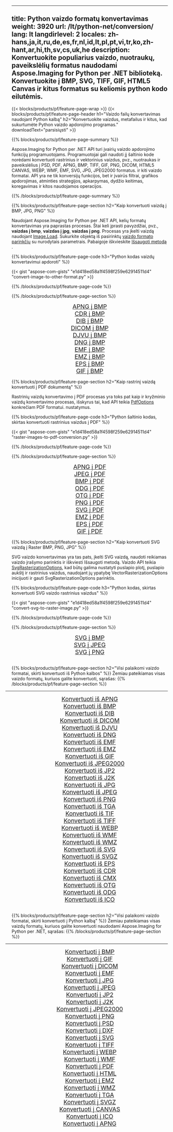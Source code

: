 ﻿
---
title: Python vaizdo formatų konvertavimas 
weight: 3920
url: /lt/python-net/conversion/ 
lang: lt
langdirlevel: 2
locales: zh-hans,ja,it,ru,de,es,fr,nl,id,lt,pl,pt,vi,tr,ko,zh-hant,ar,hi,th,sv,cs,uk,he
description: Konvertuokite populiarius vaizdo, nuotraukų, paveikslėlių formatus naudodami Aspose.Imaging for Python per .NET biblioteką. Konvertuokite į BMP, SVG, TIFF, GIF, HTML5 Canvas ir kitus formatus su keliomis python kodo eilutėmis.
---

{{< blocks/products/pf/feature-page-wrap >}}
{{< blocks/products/pf/feature-page-header h1="Vaizdo failų konvertavimas naudojant Python kalbą" h2="Konvertuokite vaizdus, ​​metafailus ir kitus, kad sukurtumėte Python vaizdo apdorojimo programas." downloadText="parsisiųsti" >}}

{{% blocks/products/pf/feature-page-summary %}}

Aspose.Imaging for Python per .NET API turi įvairių vaizdo apdorojimo funkcijų programuotojams. Programuotojai gali naudoti jį šaltinio kode norėdami konvertuoti rastrinius ir vektorinius vaizdus, ​​pvz., nuotraukas ir paveikslėlius į PSD, PDF, APNG, BMP, TIFF, GIF, PNG, DICOM, HTML5 CANVAS, WEBP, WMF, EMF, SVG, JPG, JPEG2000 formatus. ir kiti vaizdo formatai. API yra ne tik konversijų funkcijos, bet ir įvairūs filtrai, grafikos apdorojimas, atminties strategijos, apkarpymas, dydžio keitimas, koregavimas ir kitos naudojamos operacijos.

{{% /blocks/products/pf/feature-page-summary  %}}

{{% blocks/products/pf/feature-page-section  h2="Kaip konvertuoti vaizdą į BMP, JPG, PNG" %}}

Naudojant Aspose.Imaging for Python per .NET API, kelių formatų konvertavimas yra paprastas procesas. Štai keli įprasti pavyzdžiai, pvz., **vaizdas į bmp**, **vaizdas į jpg**, **vaizdas į png**. Procesas yra įkelti vaizdą naudojant [Image.Load](https://apireference.aspose.com/imaging/net/aspose.imaging/image/methods/load). Sukurkite objektą iš pasirinktų [vaizdo formato parinkčių](https://apireference.aspose.com/imaging/net/aspose.imaging.imageoptions) su nurodytais parametrais. Pabaigoje iškvieskite [Išsaugoti metodą](https://apireference.aspose.com/imaging/net/aspose.imaging.image/save/methods/4) .

{{% blocks/products/pf/feature-page-code h3="Python kodas vaizdų konvertavimui apdoroti" %}}

{{< gist "aspose-com-gists" "e1d418ed58a1f4598f259e62914511d4" "convert-image-to-other-format.py" >}}

{{% /blocks/products/pf/feature-page-code  %}}

{{% /blocks/products/pf/feature-page-section %}}

<div class="container-fluid productfamilypage bg-gray">
    <div class="convertypes bg-gray agp-content section">
        <div class="container">
		<div class="row other-converters" style="gap: 10px;font-size: 19px;text-align:center;">
		   <div class="col-md-2 other-converter remove-lp remove-rp">
		      <a href="/imaging/lt/python-net/conversion/apng-to-bmp/" style="padding:15px;">APNG į BMP</a>
		   </div>
		   <div class="col-md-2 other-converter remove-lp remove-rp">
		      <a href="/imaging/lt/python-net/conversion/cdr-to-bmp/" style="padding:15px;">CDR į BMP</a>
		   </div>
		   <div class="col-md-2 other-converter remove-lp remove-rp">
		      <a href="/imaging/lt/python-net/conversion/dib-to-bmp/" style="padding:15px;">DIB į BMP</a>
		   </div>
		   <div class="col-md-2 other-converter remove-lp remove-rp">
		      <a href="/imaging/lt/python-net/conversion/dicom-to-bmp/" style="padding:15px;">DICOM į BMP</a>
		   </div>
 		   <div class="col-md-2 other-converter remove-lp remove-rp">
		      <a href="/imaging/lt/python-net/conversion/djvu-to-bmp/" style="padding:15px;">DJVU į BMP</a>
		   </div>
		   <div class="col-md-2 other-converter remove-lp remove-rp">
		      <a href="/imaging/lt/python-net/conversion/dng-to-bmp/" style="padding:15px;">DNG į BMP</a>
		   </div>
		   <div class="col-md-2 other-converter remove-lp remove-rp">
		      <a href="/imaging/lt/python-net/conversion/emf-to-bmp/" style="padding:15px;">EMF į BMP</a>
		   </div>
		   <div class="col-md-2 other-converter remove-lp remove-rp">
		      <a href="/imaging/lt/python-net/conversion/emz-to-bmp/" style="padding:15px;">EMZ į BMP</a>
		   </div>
		   <div class="col-md-2 other-converter remove-lp remove-rp">
		      <a href="/imaging/lt/python-net/conversion/eps-to-bmp/" style="padding:15px;">EPS į BMP</a>
		   </div>
		   <div class="col-md-2 other-converter remove-lp remove-rp">
		      <a href="/imaging/lt/python-net/conversion/gif-to-bmp/" style="padding:15px;">GIF į BMP</a>
		   </div>
		</div>
	</div>
    </div>
</div>

{{% blocks/products/pf/feature-page-section  h2="Kaip rastrinį vaizdą konvertuoti į PDF dokumentą" %}}

Rastrinių vaizdų konvertavimo į PDF procesas yra toks pat kaip ir kryžminio vaizdų konvertavimo procesas, išskyrus tai, kad API teikia [PdfOptions](https://apireference.aspose.com/imaging/net/aspose.imaging.imageoptions/pdfoptions) konkrečiam PDF formatui. nustatymus.

{{% blocks/products/pf/feature-page-code h3="Python šaltinio kodas, skirtas konvertuoti rastrinius vaizdus į PDF" %}}

{{< gist "aspose-com-gists" "e1d418ed58a1f4598f259e62914511d4" "raster-images-to-pdf-conversion.py" >}}

{{% /blocks/products/pf/feature-page-code  %}}

{{% /blocks/products/pf/feature-page-section %}}

<div class="container-fluid productfamilypage bg-gray">
    <div class="convertypes bg-gray agp-content section">
        <div class="container">
		<div class="row other-converters" style="gap: 10px;font-size: 19px;text-align:center;">
		   <div class="col-md-2 other-converter remove-lp remove-rp">
		      <a href="/imaging/lt/python-net/conversion/apng-to-PDF/" style="padding:15px;">APNG į PDF</a>
		   </div>
		   <div class="col-md-2 other-converter remove-lp remove-rp">
		      <a href="/imaging/lt/python-net/conversion/jpeg-to-PDF/" style="padding:15px;">JPEG į PDF</a>
		   </div>
		   <div class="col-md-2 other-converter remove-lp remove-rp">
		      <a href="/imaging/lt/python-net/conversion/bmp-to-PDF/" style="padding:15px;">BMP į PDF</a>
		   </div>
		   <div class="col-md-2 other-converter remove-lp remove-rp">
		      <a href="/imaging/lt/python-net/conversion/odg-to-PDF/" style="padding:15px;">ODG į PDF</a>
		   </div>
 		   <div class="col-md-2 other-converter remove-lp remove-rp">
		      <a href="/imaging/lt/python-net/conversion/otg-to-PDF/" style="padding:15px;">OTG į PDF</a>
		   </div>
		   <div class="col-md-2 other-converter remove-lp remove-rp">
		      <a href="/imaging/lt/python-net/conversion/png-to-PDF/" style="padding:15px;">PNG į PDF</a>
		   </div>
		   <div class="col-md-2 other-converter remove-lp remove-rp">
		      <a href="/imaging/lt/python-net/conversion/svg-to-PDF/" style="padding:15px;">SVG į PDF</a>
		   </div>
		   <div class="col-md-2 other-converter remove-lp remove-rp">
		      <a href="/imaging/lt/python-net/conversion/emz-to-PDF/" style="padding:15px;">EMZ į PDF</a>
		   </div>
		   <div class="col-md-2 other-converter remove-lp remove-rp">
		      <a href="/imaging/lt/python-net/conversion/eps-to-PDF/" style="padding:15px;">EPS į PDF</a>
		   </div>
		   <div class="col-md-2 other-converter remove-lp remove-rp">
		      <a href="/imaging/lt/python-net/conversion/gif-to-PDF/" style="padding:15px;">GIF į PDF</a>
		   </div>
		</div>
	</div>
    </div>
</div>

{{% blocks/products/pf/feature-page-section  h2="Kaip konvertuoti SVG vaizdą į Raster BMP, PNG, JPG" %}}

SVG vaizdo konvertavimas yra tas pats, įkelti SVG vaizdą, naudoti reikiamas vaizdo įrašymo parinktis ir iškviesti Išsaugoti metodą. Vaizdo API teikia [SvgRasterizationOptions](https://apireference.aspose.com/imaging/net/aspose.imaging.imageoptions/svgrasterizationoptions), kad būtų galima nustatyti puslapio plotį, puslapio aukštį ir rastrinius vaizdus, ​​naudojant jų ypatybę VectorRasterizationOptions inicijuoti ir gauti SvgRasterizationOptions parinktis. 

{{% blocks/products/pf/feature-page-code h3="Python kodas, skirtas konvertuoti SVG vaizdo rastrinius vaizdus" %}}

{{< gist "aspose-com-gists" "e1d418ed58a1f4598f259e62914511d4" "convert-svg-to-raster-image.py" >}}

{{% /blocks/products/pf/feature-page-code  %}}

{{% /blocks/products/pf/feature-page-section %}}

<div class="container-fluid productfamilypage bg-gray">
    <div class="convertypes bg-gray agp-content section">
        <div class="container">
		<div class="row other-converters" style="gap: 10px;font-size: 19px;text-align:center;">
		   <div class="col-md-2 other-converter remove-lp remove-rp">
		      <a href="/imaging/lt/python-net/conversion/SVG-to-bmp/" style="padding:15px;">SVG į BMP</a>
		   </div>
		   <div class="col-md-2 other-converter remove-lp remove-rp">
		      <a href="/imaging/lt/python-net/conversion/SVG-to-jpeg/" style="padding:15px;">SVG į JPEG</a>
		   </div>
		   <div class="col-md-2 other-converter remove-lp remove-rp">
		      <a href="/imaging/lt/python-net/conversion/SVG-to-png/" style="padding:15px;">SVG į PNG</a>
		   </div>		   
		</div>
	</div>
    </div>
</div>
<br/>

{{% blocks/products/pf/feature-page-section  h2="Visi palaikomi vaizdo formatai, skirti konvertuoti iš Python kalbos" %}}
Žemiau pateikiamas visas vaizdo formatų, kuriuos galite konvertuoti, sąrašas:
{{% /blocks/products/pf/feature-page-section %}}
<div class="container-fluid productfamilypage bg-gray">
    <div class="convertypes bg-gray agp-content section">
        <div class="container">
                <hr style="margin-left:-20px;"/>
		<div class="row other-converters" style="gap: 10px;font-size: 19px;text-align:center;">
		    <div class='col-md-2 other-converter remove-lp remove-rp'><a href="/imaging/lt/python-net/conversion/from/apng/" style="padding:15px;">Konvertuoti iš APNG</a></div>
<div class='col-md-2 other-converter remove-lp remove-rp'><a href="/imaging/lt/python-net/conversion/from/bmp/" style="padding:15px;">Konvertuoti iš BMP</a></div>
<div class='col-md-2 other-converter remove-lp remove-rp'><a href="/imaging/lt/python-net/conversion/from/dib/" style="padding:15px;">Konvertuoti iš DIB</a></div>
<div class='col-md-2 other-converter remove-lp remove-rp'><a href="/imaging/lt/python-net/conversion/from/dicom/" style="padding:15px;">Konvertuoti iš DICOM</a></div>
<div class='col-md-2 other-converter remove-lp remove-rp'><a href="/imaging/lt/python-net/conversion/from/djvu/" style="padding:15px;">Konvertuoti iš DJVU</a></div>
<div class='col-md-2 other-converter remove-lp remove-rp'><a href="/imaging/lt/python-net/conversion/from/dng/" style="padding:15px;">Konvertuoti iš DNG</a></div>
<div class='col-md-2 other-converter remove-lp remove-rp'><a href="/imaging/lt/python-net/conversion/from/emf/" style="padding:15px;">Konvertuoti iš EMF</a></div>
<div class='col-md-2 other-converter remove-lp remove-rp'><a href="/imaging/lt/python-net/conversion/from/emz/" style="padding:15px;">Konvertuoti iš EMZ</a></div>
<div class='col-md-2 other-converter remove-lp remove-rp'><a href="/imaging/lt/python-net/conversion/from/gif/" style="padding:15px;">Konvertuoti iš GIF</a></div>
<div class='col-md-2 other-converter remove-lp remove-rp'><a href="/imaging/lt/python-net/conversion/from/jpeg2000/" style="padding:15px;">Konvertuoti iš JPEG2000</a></div>
<div class='col-md-2 other-converter remove-lp remove-rp'><a href="/imaging/lt/python-net/conversion/from/jp2/" style="padding:15px;">Konvertuoti iš JP2</a></div>
<div class='col-md-2 other-converter remove-lp remove-rp'><a href="/imaging/lt/python-net/conversion/from/j2k/" style="padding:15px;">Konvertuoti iš J2K</a></div>
<div class='col-md-2 other-converter remove-lp remove-rp'><a href="/imaging/lt/python-net/conversion/from/jpg/" style="padding:15px;">Konvertuoti iš JPG</a></div>
<div class='col-md-2 other-converter remove-lp remove-rp'><a href="/imaging/lt/python-net/conversion/from/jpeg/" style="padding:15px;">Konvertuoti iš JPEG</a></div>
<div class='col-md-2 other-converter remove-lp remove-rp'><a href="/imaging/lt/python-net/conversion/from/png/" style="padding:15px;">Konvertuoti iš PNG</a></div>
<div class='col-md-2 other-converter remove-lp remove-rp'><a href="/imaging/lt/python-net/conversion/from/tga/" style="padding:15px;">Konvertuoti iš TGA</a></div>
<div class='col-md-2 other-converter remove-lp remove-rp'><a href="/imaging/lt/python-net/conversion/from/tif/" style="padding:15px;">Konvertuoti iš TIF</a></div>
<div class='col-md-2 other-converter remove-lp remove-rp'><a href="/imaging/lt/python-net/conversion/from/tiff/" style="padding:15px;">Konvertuoti iš TIFF</a></div>
<div class='col-md-2 other-converter remove-lp remove-rp'><a href="/imaging/lt/python-net/conversion/from/webp/" style="padding:15px;">Konvertuoti iš WEBP</a></div>
<div class='col-md-2 other-converter remove-lp remove-rp'><a href="/imaging/lt/python-net/conversion/from/wmf/" style="padding:15px;">Konvertuoti iš WMF</a></div>
<div class='col-md-2 other-converter remove-lp remove-rp'><a href="/imaging/lt/python-net/conversion/from/wmz/" style="padding:15px;">Konvertuoti iš WMZ</a></div>
<div class='col-md-2 other-converter remove-lp remove-rp'><a href="/imaging/lt/python-net/conversion/from/svg/" style="padding:15px;">Konvertuoti iš SVG</a></div>
<div class='col-md-2 other-converter remove-lp remove-rp'><a href="/imaging/lt/python-net/conversion/from/svgz/" style="padding:15px;">Konvertuoti iš SVGZ</a></div>
<div class='col-md-2 other-converter remove-lp remove-rp'><a href="/imaging/lt/python-net/conversion/from/eps/" style="padding:15px;">Konvertuoti iš EPS</a></div>
<div class='col-md-2 other-converter remove-lp remove-rp'><a href="/imaging/lt/python-net/conversion/from/cdr/" style="padding:15px;">Konvertuoti iš CDR</a></div>
<div class='col-md-2 other-converter remove-lp remove-rp'><a href="/imaging/lt/python-net/conversion/from/cmx/" style="padding:15px;">Konvertuoti iš CMX</a></div>
<div class='col-md-2 other-converter remove-lp remove-rp'><a href="/imaging/lt/python-net/conversion/from/otg/" style="padding:15px;">Konvertuoti iš OTG</a></div>
<div class='col-md-2 other-converter remove-lp remove-rp'><a href="/imaging/lt/python-net/conversion/from/odg/" style="padding:15px;">Konvertuoti iš ODG</a></div>
<div class='col-md-2 other-converter remove-lp remove-rp'><a href="/imaging/lt/python-net/conversion/from/ico/" style="padding:15px;">Konvertuoti iš ICO</a></div>
                </div>
        </div>
    </div>
</div>
<br/>

{{% blocks/products/pf/feature-page-section  h2="Visi palaikomi vaizdo formatai, skirti konvertuoti į Python kalbą" %}}
Žemiau pateikiamas visas vaizdų formatų, kuriuos galite konvertuoti naudodami Aspose.Imaging for Python per .NET, sąrašas:
{{% /blocks/products/pf/feature-page-section %}}
<div class="container-fluid productfamilypage bg-gray">
    <div class="convertypes bg-gray agp-content section">
        <div class="container">
	        <hr style="margin-left:-20px;"/>
		<div class="row other-converters" style="gap: 10px;font-size: 19px;text-align:center;">
		    <div class='col-md-2 other-converter remove-lp remove-rp'><a href="/imaging/lt/python-net/conversion/to/bmp/" style="padding:15px;">Konvertuoti į BMP</a></div>
<div class='col-md-2 other-converter remove-lp remove-rp'><a href="/imaging/lt/python-net/conversion/to/gif/" style="padding:15px;">Konvertuoti į GIF</a></div>
<div class='col-md-2 other-converter remove-lp remove-rp'><a href="/imaging/lt/python-net/conversion/to/dicom/" style="padding:15px;">Konvertuoti į DICOM</a></div>
<div class='col-md-2 other-converter remove-lp remove-rp'><a href="/imaging/lt/python-net/conversion/to/emf/" style="padding:15px;">Konvertuoti į EMF</a></div>
<div class='col-md-2 other-converter remove-lp remove-rp'><a href="/imaging/lt/python-net/conversion/to/jpg/" style="padding:15px;">Konvertuoti į JPG</a></div>
<div class='col-md-2 other-converter remove-lp remove-rp'><a href="/imaging/lt/python-net/conversion/to/jpeg/" style="padding:15px;">Konvertuoti į JPEG</a></div>
<div class='col-md-2 other-converter remove-lp remove-rp'><a href="/imaging/lt/python-net/conversion/to/jp2/" style="padding:15px;">Konvertuoti į JP2</a></div>
<div class='col-md-2 other-converter remove-lp remove-rp'><a href="/imaging/lt/python-net/conversion/to/j2k/" style="padding:15px;">Konvertuoti į J2K</a></div>
<div class='col-md-2 other-converter remove-lp remove-rp'><a href="/imaging/lt/python-net/conversion/to/jpeg2000/" style="padding:15px;">Konvertuoti į JPEG2000</a></div>
<div class='col-md-2 other-converter remove-lp remove-rp'><a href="/imaging/lt/python-net/conversion/to/png/" style="padding:15px;">Konvertuoti į PNG</a></div>
<div class='col-md-2 other-converter remove-lp remove-rp'><a href="/imaging/lt/python-net/conversion/to/psd/" style="padding:15px;">Konvertuoti į PSD</a></div>
<div class='col-md-2 other-converter remove-lp remove-rp'><a href="/imaging/lt/python-net/conversion/to/dxf/" style="padding:15px;">Konvertuoti į DXF</a></div>
<div class='col-md-2 other-converter remove-lp remove-rp'><a href="/imaging/lt/python-net/conversion/to/svg/" style="padding:15px;">Konvertuoti į SVG</a></div>
<div class='col-md-2 other-converter remove-lp remove-rp'><a href="/imaging/lt/python-net/conversion/to/tiff/" style="padding:15px;">Konvertuoti į TIFF</a></div>
<div class='col-md-2 other-converter remove-lp remove-rp'><a href="/imaging/lt/python-net/conversion/to/webp/" style="padding:15px;">Konvertuoti į WEBP</a></div>
<div class='col-md-2 other-converter remove-lp remove-rp'><a href="/imaging/lt/python-net/conversion/to/wmf/" style="padding:15px;">Konvertuoti į WMF</a></div>
<div class='col-md-2 other-converter remove-lp remove-rp'><a href="/imaging/lt/python-net/conversion/to/pdf/" style="padding:15px;">Konvertuoti į PDF</a></div>
<div class='col-md-2 other-converter remove-lp remove-rp'><a href="/imaging/lt/python-net/conversion/to/html/" style="padding:15px;">Konvertuoti į HTML</a></div>
<div class='col-md-2 other-converter remove-lp remove-rp'><a href="/imaging/lt/python-net/conversion/to/emz/" style="padding:15px;">Konvertuoti į EMZ</a></div>
<div class='col-md-2 other-converter remove-lp remove-rp'><a href="/imaging/lt/python-net/conversion/to/wmz/" style="padding:15px;">Konvertuoti į WMZ</a></div>
<div class='col-md-2 other-converter remove-lp remove-rp'><a href="/imaging/lt/python-net/conversion/to/tga/" style="padding:15px;">Konvertuoti į TGA</a></div>
<div class='col-md-2 other-converter remove-lp remove-rp'><a href="/imaging/lt/python-net/conversion/to/svgz/" style="padding:15px;">Konvertuoti į SVGZ</a></div>
<div class='col-md-2 other-converter remove-lp remove-rp'><a href="/imaging/lt/python-net/conversion/to/canvas/" style="padding:15px;">Konvertuoti į CANVAS</a></div>
<div class='col-md-2 other-converter remove-lp remove-rp'><a href="/imaging/lt/python-net/conversion/to/ico/" style="padding:15px;">Konvertuoti į ICO</a></div>
<div class='col-md-2 other-converter remove-lp remove-rp'><a href="/imaging/lt/python-net/conversion/to/apng/" style="padding:15px;">Konvertuoti į APNG</a></div>
                </div>
        </div>
    </div>
</div>

